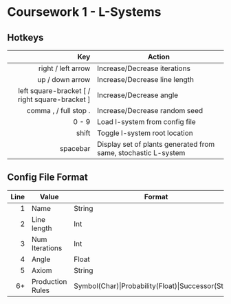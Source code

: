 # Coursework 1 - L-Systems

## Hotkeys

| Key                   | Action                         |
|----------------------:|--------------------------------|
| right / left arrow    | Increase/Decrease iterations   |
| up / down arrow       | Increase/Decrease line length  |
| left square-bracket [ / right square-bracket ] | Increase/Decrease angle        |
| comma , / full stop . | Increase/Decrease random seed  |
| 0 - 9                 | Load l-system from config file |
| shift                 | Toggle l-system root location  |
| spacebar              | Display set of plants generated from same, stochastic L-system |

## Config File Format

| Line | Value            | Format              |
|-----:|------------------|---------------------|
| 1    | Name             | String              |
| 2    | Line length      | Int                 |
| 3    | Num Iterations   | Int                 |
| 4    | Angle            | Float               |
| 5    | Axiom            | String              |
| 6+   | Production Rules | Symbol(Char)\|Probability(Float)\|Successor(String) |
